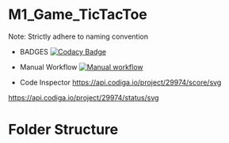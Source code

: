 # M1_Game_TicTacToe
Note: Strictly adhere to naming convention


* BADGES
[![Codacy Badge](https://app.codacy.com/project/badge/Grade/5f7c4842da554b6ab7484ca195bab5ac)](https://www.codacy.com/gh/Vaibhavpatil19/M1_Game_TicTacToe/dashboard?utm_source=github.com&amp;utm_medium=referral&amp;utm_content=Vaibhavpatil19/M1_Game_TicTacToe&amp;utm_campaign=Badge_Grade)

* Manual Workflow 
[![Manual workflow](https://github.com/Vaibhavpatil19/M1_Game_TicTacToe/actions/workflows/manual.yml/badge.svg?branch=main)](https://github.com/Vaibhavpatil19/M1_Game_TicTacToe/actions/workflows/manual.yml)

* Code Inspector
https://api.codiga.io/project/29974/score/svg

https://api.codiga.io/project/29974/status/svg

# Folder Structure

